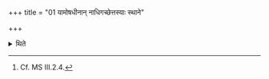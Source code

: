 +++
title = "01 यामोषधीनान् नाधिगच्छेत्तस्याः स्थाने"

+++

<details><summary>थिते</summary>

1. (The Adhvaryu) should sow barley mixed with honey instead of that herb which he may not obtain[^1].  

[^1]: Cf. MS III.2.4.  
</details>
